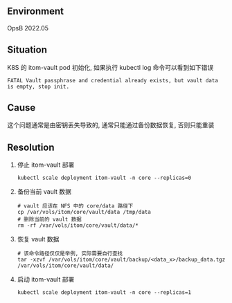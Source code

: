 ## Environment
OpsB 2022.05

## Situation
K8S 的 itom-vault pod 初始化, 如果执行 kubectl log <pod> 命令可以看到如下错误
```shell
FATAL Vault passphrase and credential already exists, but vault data is empty, stop init.
```

## Cause
这个问题通常是由密钥丢失导致的, 通常只能通过备份数据恢复, 否则只能重装

## Resolution
1. 停止 itom-vault 部署
   ```shell
   kubectl scale deployment itom-vault -n core --replicas=0
   ```
2. 备份当前 vault 数据
   ```shell
   # vault 应该在 NFS 中的 core/data 路径下
   cp /var/vols/itom/core/vault/data /tmp/data
   # 删除当前的 vault 数据
   rm -rf /var/vols/itom/core/vault/data/*
   ```
3. 恢复 vault 数据
   ```shell
   # 该命令路径仅仅是举例, 实际需要自行查找
   tar -xzvf /var/vols/itom/core/vault/backup/<data_x>/backup_data.tgz /var/vols/itom/core/vault/data/ 
   ```
4. 启动 itom-vault 部署
   ```shell
   kubectl scale deployment itom-vault -n core --replicas=1
   ```